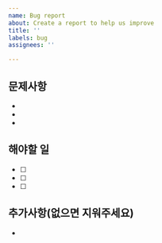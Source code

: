 ```yaml
---
name: Bug report
about: Create a report to help us improve
title: ''
labels: bug
assignees: ''

---
```


## 문제사항
- 
- 
- 

## 해야할 일
- [ ] 
- [ ] 
- [ ] 

## 추가사항(없으면 지워주세요)
-
